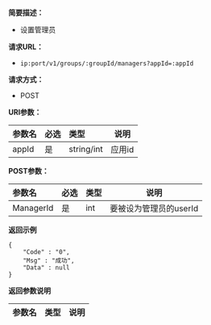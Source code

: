 
**简要描述：**

- 设置管理员

**请求URL：**
- ` ip:port/v1/groups/:groupId/managers?appId=:appId `

**请求方式：**
- POST

**URI参数：**

|参数名|必选|类型|说明|
|:----    |:---|:----- |-----   |
|appId |是  |string/int |应用id   |

**POST参数：**

|参数名|必选|类型|说明|
|:----    |:---|:----- |-----   |
|ManagerId |是  |int |要被设为管理员的userId   |


 **返回示例**

 ```
 {
     "Code" : "0",
     "Msg" : "成功",
     "Data" : null
 }

 ```

 **返回参数说明**

|参数名|类型|说明|
|:-----  |:-----|-----                           |



